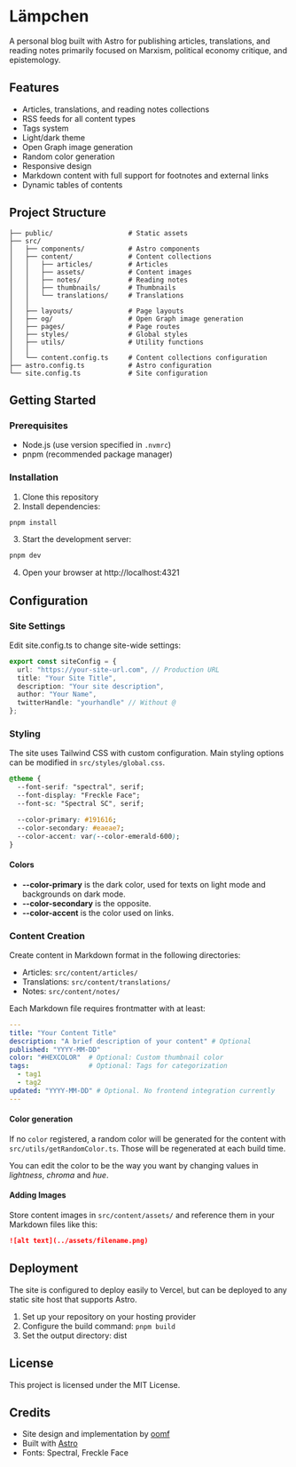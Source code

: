 # Lämpchen

A personal blog built with Astro for publishing articles, translations, and reading notes primarily focused on Marxism, political economy critique, and epistemology.

## Features

- Articles, translations, and reading notes collections
- RSS feeds for all content types
- Tags system
- Light/dark theme
- Open Graph image generation
- Random color generation
- Responsive design
- Markdown content with full support for footnotes and external links
- Dynamic tables of contents

## Project Structure

```
├── public/                   # Static assets
├── src/
│   ├── components/           # Astro components
│   ├── content/              # Content collections
│   │   ├── articles/         # Articles
│   │   ├── assets/           # Content images
│   │   ├── notes/            # Reading notes
│   │   ├── thumbnails/       # Thumbnails
│   │   └── translations/     # Translations
│   │ 
│   ├── layouts/              # Page layouts
│   ├── og/                   # Open Graph image generation
│   ├── pages/                # Page routes
│   ├── styles/               # Global styles
│   ├── utils/                # Utility functions
│   │ 
│   └── content.config.ts     # Content collections configuration
├── astro.config.ts           # Astro configuration
└── site.config.ts            # Site configuration
```

## Getting Started

### Prerequisites

- Node.js (use version specified in `.nvmrc`)
- pnpm (recommended package manager)

### Installation

1. Clone this repository
2. Install dependencies:

```bash
pnpm install
```

3. Start the development server:

```bash
pnpm dev
```

4. Open your browser at http://localhost:4321

## Configuration

### Site Settings

Edit site.config.ts to change site-wide settings:

```typescript
export const siteConfig = {
  url: "https://your-site-url.com", // Production URL
  title: "Your Site Title",
  description: "Your site description",
  author: "Your Name",
  twitterHandle: "yourhandle" // Without @
};
```

### Styling

The site uses Tailwind CSS with custom configuration. Main styling options can be modified in `src/styles/global.css`.

```css
@theme {
  --font-serif: "spectral", serif;
  --font-display: "Freckle Face";
  --font-sc: "Spectral SC", serif;

  --color-primary: #191616;
  --color-secondary: #eaeae7;
  --color-accent: var(--color-emerald-600);
}
```

#### Colors

- **--color-primary** is the dark color, used for texts on light mode and backgrounds on dark mode.
- **--color-secondary** is the opposite.
- **--color-accent** is the color used on links.

### Content Creation

Create content in Markdown format in the following directories:

- Articles: `src/content/articles/`
- Translations: `src/content/translations/`
- Notes: `src/content/notes/`

Each Markdown file requires frontmatter with at least:

```yaml
---
title: "Your Content Title"
description: "A brief description of your content" # Optional
published: "YYYY-MM-DD"
color: "#HEXCOLOR"  # Optional: Custom thumbnail color
tags:               # Optional: Tags for categorization
  - tag1
  - tag2
updated: "YYYY-MM-DD" # Optional. No frontend integration currently
---
```

#### Color generation

If no `color` registered, a random color will be generated for the content with `src/utils/getRandomColor.ts`.
Those will be regenerated at each build time.

You can edit the color to be the way you want by changing values in *lightness*, *chroma* and *hue*.

#### Adding Images

Store content images in `src/content/assets/` and reference them in your Markdown files like this:

```markdown
![alt text](../assets/filename.png)
```

## Deployment

The site is configured to deploy easily to Vercel, but can be deployed to any static site host that supports Astro.

1. Set up your repository on your hosting provider
2. Configure the build command: `pnpm build`
3. Set the output directory: dist

## License

This project is licensed under the MIT License.

## Credits

- Site design and implementation by [oomf](https://josephclenet.fr/)
- Built with [Astro](https://astro.build/)
- Fonts: Spectral, Freckle Face
